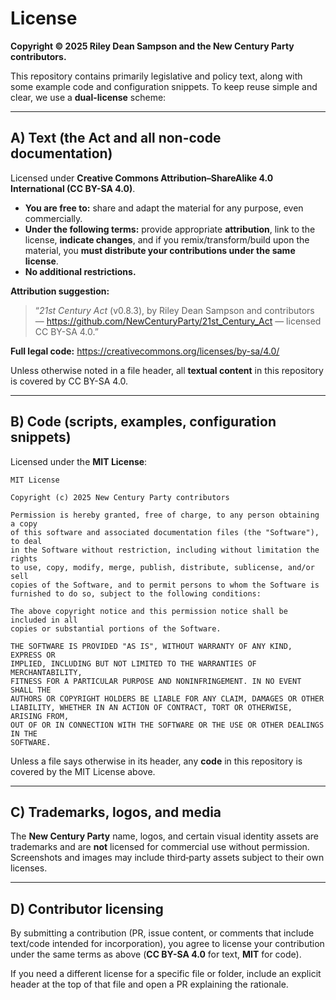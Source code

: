 
# License

**Copyright © 2025 Riley Dean Sampson and the New Century Party contributors.**

This repository contains primarily legislative and policy text, along with some example code and configuration snippets. To keep reuse simple and clear, we use a **dual-license** scheme:

---

## A) Text (the Act and all non-code documentation)

Licensed under **Creative Commons Attribution–ShareAlike 4.0 International (CC BY-SA 4.0)**.

- **You are free to:** share and adapt the material for any purpose, even commercially.
- **Under the following terms:** provide appropriate **attribution**, link to the license, **indicate changes**, and if you remix/transform/build upon the material, you **must distribute your contributions under the same license**.
- **No additional restrictions.**

**Attribution suggestion:**
> “*21st Century Act* (v0.8.3), by Riley Dean Sampson and contributors — <https://github.com/NewCenturyParty/21st_Century_Act> — licensed CC BY-SA 4.0.”

**Full legal code:** <https://creativecommons.org/licenses/by-sa/4.0/>

Unless otherwise noted in a file header, all **textual content** in this repository is covered by CC BY-SA 4.0.

---

## B) Code (scripts, examples, configuration snippets)

Licensed under the **MIT License**:

```
MIT License

Copyright (c) 2025 New Century Party contributors

Permission is hereby granted, free of charge, to any person obtaining a copy
of this software and associated documentation files (the "Software"), to deal
in the Software without restriction, including without limitation the rights
to use, copy, modify, merge, publish, distribute, sublicense, and/or sell
copies of the Software, and to permit persons to whom the Software is
furnished to do so, subject to the following conditions:

The above copyright notice and this permission notice shall be included in all
copies or substantial portions of the Software.

THE SOFTWARE IS PROVIDED "AS IS", WITHOUT WARRANTY OF ANY KIND, EXPRESS OR
IMPLIED, INCLUDING BUT NOT LIMITED TO THE WARRANTIES OF MERCHANTABILITY,
FITNESS FOR A PARTICULAR PURPOSE AND NONINFRINGEMENT. IN NO EVENT SHALL THE
AUTHORS OR COPYRIGHT HOLDERS BE LIABLE FOR ANY CLAIM, DAMAGES OR OTHER
LIABILITY, WHETHER IN AN ACTION OF CONTRACT, TORT OR OTHERWISE, ARISING FROM,
OUT OF OR IN CONNECTION WITH THE SOFTWARE OR THE USE OR OTHER DEALINGS IN THE
SOFTWARE.
```

Unless a file says otherwise in its header, any **code** in this repository is covered by the MIT License above.

---

## C) Trademarks, logos, and media

The **New Century Party** name, logos, and certain visual identity assets are trademarks and are **not** licensed for commercial use without permission. Screenshots and images may include third‑party assets subject to their own licenses.

---

## D) Contributor licensing

By submitting a contribution (PR, issue content, or comments that include text/code intended for incorporation), you agree to license your contribution under the same terms as above (**CC BY-SA 4.0** for text, **MIT** for code).

If you need a different license for a specific file or folder, include an explicit header at the top of that file and open a PR explaining the rationale.
